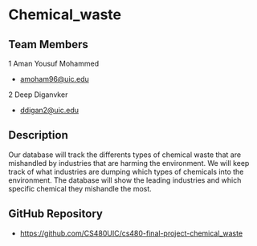 # Chemical_waste


## Team Members
1 Aman Yousuf Mohammed
- amoham96@uic.edu

2 Deep Diganvker
- ddigan2@uic.edu 

## Description
Our database will track the differents types of chemical waste that are mishandled by industries that are harming the environment. We will keep track of what industries are dumping which types of chemicals into the environment. The database will show the leading industries and which specific chemical they mishandle the most. 
 
 ## GitHub Repository
 - https://github.com/CS480UIC/cs480-final-project-chemical_waste

